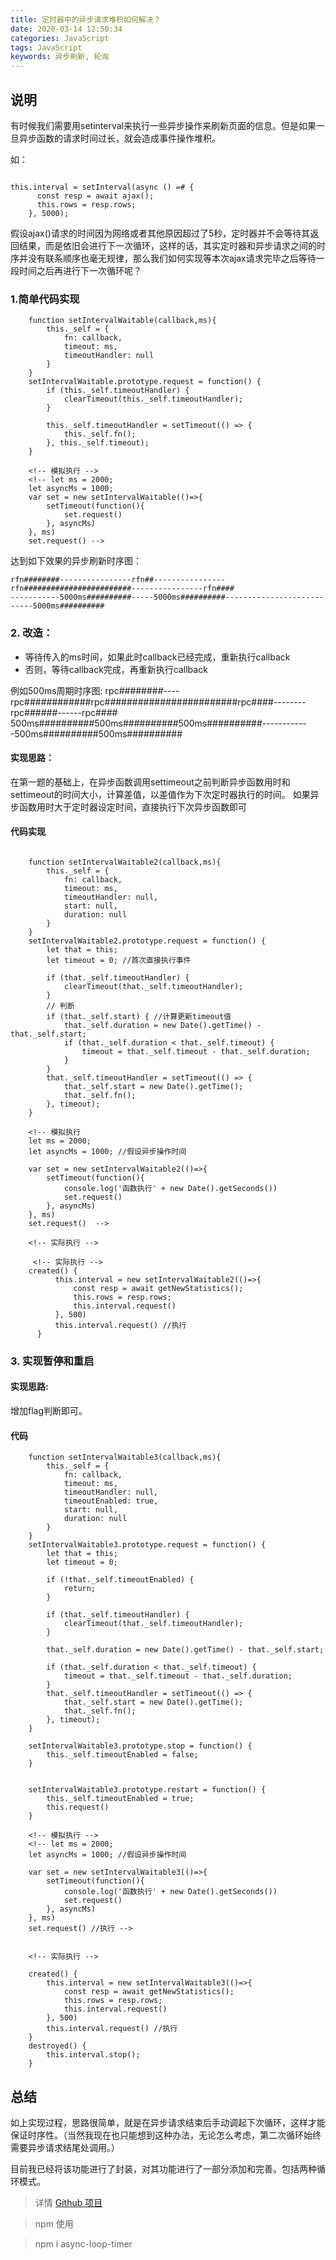 ```yaml
---
title: 定时器中的异步请求堆积如何解决？
date: 2020-03-14 12:50:34
categories: JavaScript
tags: JavaScript
keywords: 异步刷新, 轮询
---
```



## 说明

有时候我们需要用setinterval来执行一些异步操作来刷新页面的信息。但是如果一旦异步函数的请求时间过长，就会造成事件操作堆积。

如：

```

this.interval = setInterval(async () =# {
      const resp = await ajax();
      this.rows = resp.rows;
    }, 5000);

```
假设ajax()请求的时间因为网络或者其他原因超过了5秒，定时器并不会等待其返回结果，而是依旧会进行下一次循环，这样的话，其实定时器和异步请求之间的时序并没有联系顺序也毫无规律，那么我们如何实现等本次ajax请求完毕之后等待一段时间之后再进行下一次循环呢？

<!-- more -->
### 1.简单代码实现

```
    function setIntervalWaitable(callback,ms){
        this._self = {
            fn: callback,
            timeout: ms,
            timeoutHandler: null
        }
    }
    setIntervalWaitable.prototype.request = function() {
        if (this._self.timeoutHandler) {
            clearTimeout(this._self.timeoutHandler);
        }

        this._self.timeoutHandler = setTimeout(() => {
            this._self.fn();
        }, this._self.timeout);
    }

    <!-- 模拟执行 -->
    <!-- let ms = 2000;
    let asyncMs = 1000;
    var set = new setIntervalWaitable(()=>{
        setTimeout(function(){
            set.request()
        }, asyncMs)
    }, ms)
    set.request() -->

```

达到如下效果的异步刷新时序图：

```
rfn########----------------rfn##----------------rfn########################----------------rfn####
-----------5000ms##########-----5000ms##########---------------------------5000ms##########
```


### 2. 改造：
  * 等待传入的ms时间，如果此时callback已经完成，重新执行callback
  * 否则，等待callback完成，再重新执行callback
  
例如500ms周期时序图:
rpc########----rpc############rpc########################rpc####--------rpc######------rpc####
500ms##########500ms##########500ms##########------------500ms##########500ms##########

#### 实现思路：

在第一题的基础上，在异步函数调用settimeout之前判断异步函数用时和settimeout的时间大小，计算差值，以差值作为下次定时器执行的时间。 如果异步函数用时大于定时器设定时间，直接执行下次异步函数即可

#### 代码实现
```

    function setIntervalWaitable2(callback,ms){
        this._self = {
            fn: callback,
            timeout: ms,
            timeoutHandler: null,
            start: null,
            duration: null
        }
    }
    setIntervalWaitable2.prototype.request = function() {
        let that = this;
        let timeout = 0; //首次直接执行事件

        if (that._self.timeoutHandler) {
            clearTimeout(that._self.timeoutHandler);
        }
        // 判断
        if (that._self.start) { //计算更新timeout值
            that._self.duration = new Date().getTime() - that._self.start;
            if (that._self.duration < that._self.timeout) {
                timeout = that._self.timeout - that._self.duration;
            }
        }
        that._self.timeoutHandler = setTimeout(() => {
            that._self.start = new Date().getTime();
            that._self.fn();
        }, timeout);
    }

    <!-- 模拟执行
    let ms = 2000;
    let asyncMs = 1000; //假设异步操作时间

    var set = new setIntervalWaitable2(()=>{
        setTimeout(function(){
            console.log('函数执行' + new Date().getSeconds())
            set.request()
        }, asyncMs)
    }, ms)
    set.request()  -->

    <!-- 实际执行 -->

     <!-- 实际执行 -->
    created() {
          this.interval = new setIntervalWaitable2(()=>{
              const resp = await getNewStatistics();
              this.rows = resp.rows;
              this.interval.request()
          }, 500)
          this.interval.request() //执行
      }

```


### 3. 实现暂停和重启


#### 实现思路:

增加flag判断即可。

#### 代码
```
    function setIntervalWaitable3(callback,ms){
        this._self = {
            fn: callback,
            timeout: ms,
            timeoutHandler: null,
            timeoutEnabled: true,
            start: null,
            duration: null
        }
    }
    setIntervalWaitable3.prototype.request = function() {
        let that = this;
        let timeout = 0;

        if (!that._self.timeoutEnabled) {
            return;
        }

        if (that._self.timeoutHandler) {
            clearTimeout(that._self.timeoutHandler);
        }

        that._self.duration = new Date().getTime() - that._self.start;

        if (that._self.duration < that._self.timeout) {
            timeout = that._self.timeout - that._self.duration;
        }
        that._self.timeoutHandler = setTimeout(() => {
            that._self.start = new Date().getTime();
            that._self.fn();
        }, timeout);
    }

    setIntervalWaitable3.prototype.stop = function() {
        this._self.timeoutEnabled = false;
    }


    setIntervalWaitable3.prototype.restart = function() {
        this._self.timeoutEnabled = true;
		this.request()
    }

    <!-- 模拟执行 -->
    <!-- let ms = 2000;
    let asyncMs = 1000; //假设异步操作时间

    var set = new setIntervalWaitable3(()=>{
        setTimeout(function(){
            console.log('函数执行' + new Date().getSeconds())
            set.request()
        }, asyncMs)
    }, ms)
    set.request() //执行 -->


    <!-- 实际执行 -->

    created() {
        this.interval = new setIntervalWaitable3(()=>{
            const resp = await getNewStatistics();
            this.rows = resp.rows;
            this.interval.request()
        }, 500)
        this.interval.request() //执行
    }
    destroyed() {
        this.interval.stop();
    }
```
## 总结
如上实现过程，思路很简单，就是在异步请求结束后手动调起下次循环，这样才能保证时序性。（当然我现在也只能想到这种办法，无论怎么考虑，第二次循环始终需要异步请求结尾处调用。）

目前我已经将该功能进行了封装，对其功能进行了一部分添加和完善。包括两种循环模式。



> 详情  [Github 项目]("https://github.com/lunhui1994/async-loop-timer")

> npm 使用

> npm i async-loop-timer